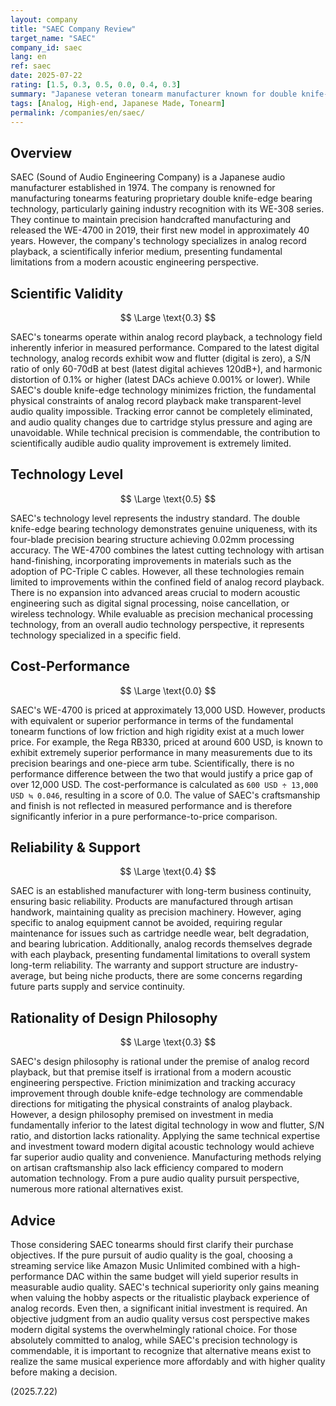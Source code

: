 ```yaml
---
layout: company
title: "SAEC Company Review"
target_name: "SAEC"
company_id: saec
lang: en
ref: saec
date: 2025-07-22
rating: [1.5, 0.3, 0.5, 0.0, 0.4, 0.3]
summary: "Japanese veteran tonearm manufacturer known for double knife-edge technology. While demonstrating high technical expertise, the scientific validity is extremely low due to specialization in fundamentally obsolete analog record playback technology."
tags: [Analog, High-end, Japanese Made, Tonearm]
permalink: /companies/en/saec/
---
```

## Overview

SAEC (Sound of Audio Engineering Company) is a Japanese audio manufacturer established in 1974. The company is renowned for manufacturing tonearms featuring proprietary double knife-edge bearing technology, particularly gaining industry recognition with its WE-308 series. They continue to maintain precision handcrafted manufacturing and released the WE-4700 in 2019, their first new model in approximately 40 years. However, the company's technology specializes in analog record playback, a scientifically inferior medium, presenting fundamental limitations from a modern acoustic engineering perspective.

## Scientific Validity

$$ \Large \text{0.3} $$

SAEC's tonearms operate within analog record playback, a technology field inherently inferior in measured performance. Compared to the latest digital technology, analog records exhibit wow and flutter (digital is zero), a S/N ratio of only 60-70dB at best (latest digital achieves 120dB+), and harmonic distortion of 0.1% or higher (latest DACs achieve 0.001% or lower). While SAEC's double knife-edge technology minimizes friction, the fundamental physical constraints of analog record playback make transparent-level audio quality impossible. Tracking error cannot be completely eliminated, and audio quality changes due to cartridge stylus pressure and aging are unavoidable. While technical precision is commendable, the contribution to scientifically audible audio quality improvement is extremely limited.

## Technology Level

$$ \Large \text{0.5} $$

SAEC's technology level represents the industry standard. The double knife-edge bearing technology demonstrates genuine uniqueness, with its four-blade precision bearing structure achieving 0.02mm processing accuracy. The WE-4700 combines the latest cutting technology with artisan hand-finishing, incorporating improvements in materials such as the adoption of PC-Triple C cables. However, all these technologies remain limited to improvements within the confined field of analog record playback. There is no expansion into advanced areas crucial to modern acoustic engineering such as digital signal processing, noise cancellation, or wireless technology. While evaluable as precision mechanical processing technology, from an overall audio technology perspective, it represents technology specialized in a specific field.

## Cost-Performance

$$ \Large \text{0.0} $$

SAEC's WE-4700 is priced at approximately 13,000 USD. However, products with equivalent or superior performance in terms of the fundamental tonearm functions of low friction and high rigidity exist at a much lower price. For example, the Rega RB330, priced at around 600 USD, is known to exhibit extremely superior performance in many measurements due to its precision bearings and one-piece arm tube. Scientifically, there is no performance difference between the two that would justify a price gap of over 12,000 USD. The cost-performance is calculated as `600 USD ÷ 13,000 USD ≒ 0.046`, resulting in a score of 0.0. The value of SAEC's craftsmanship and finish is not reflected in measured performance and is therefore significantly inferior in a pure performance-to-price comparison.

## Reliability & Support

$$ \Large \text{0.4} $$

SAEC is an established manufacturer with long-term business continuity, ensuring basic reliability. Products are manufactured through artisan handwork, maintaining quality as precision machinery. However, aging specific to analog equipment cannot be avoided, requiring regular maintenance for issues such as cartridge needle wear, belt degradation, and bearing lubrication. Additionally, analog records themselves degrade with each playback, presenting fundamental limitations to overall system long-term reliability. The warranty and support structure are industry-average, but being niche products, there are some concerns regarding future parts supply and service continuity.

## Rationality of Design Philosophy

$$ \Large \text{0.3} $$

SAEC's design philosophy is rational under the premise of analog record playback, but that premise itself is irrational from a modern acoustic engineering perspective. Friction minimization and tracking accuracy improvement through double knife-edge technology are commendable directions for mitigating the physical constraints of analog playback. However, a design philosophy premised on investment in media fundamentally inferior to the latest digital technology in wow and flutter, S/N ratio, and distortion lacks rationality. Applying the same technical expertise and investment toward modern digital acoustic technology would achieve far superior audio quality and convenience. Manufacturing methods relying on artisan craftsmanship also lack efficiency compared to modern automation technology. From a pure audio quality pursuit perspective, numerous more rational alternatives exist.

## Advice

Those considering SAEC tonearms should first clarify their purchase objectives. If the pure pursuit of audio quality is the goal, choosing a streaming service like Amazon Music Unlimited combined with a high-performance DAC within the same budget will yield superior results in measurable audio quality. SAEC's technical superiority only gains meaning when valuing the hobby aspects or the ritualistic playback experience of analog records. Even then, a significant initial investment is required. An objective judgment from an audio quality versus cost perspective makes modern digital systems the overwhelmingly rational choice. For those absolutely committed to analog, while SAEC's precision technology is commendable, it is important to recognize that alternative means exist to realize the same musical experience more affordably and with higher quality before making a decision.

(2025.7.22)
